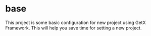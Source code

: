 # base
This project is some basic configuration for new project using GetX Framework. This will help you save time for setting a new project.
